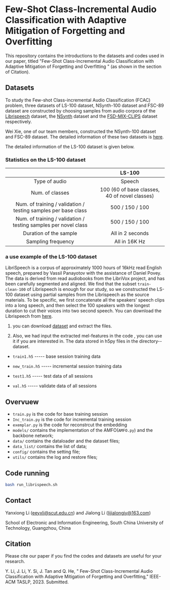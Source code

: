 # Few-Shot Class-Incremental Audio Classification with Adaptive Mitigation of Forgetting and Overfitting

This repository contains the introductions to the datasets and codes used in our paper, titled "Few-Shot Class-Incremental Audio Classification with Adaptive Mitigation of Forgetting and Overfitting
" (as shown in the section of Citation).

## Datasets

To study the Few-shot Class-incremental Audio Classification (FCAC) problem, three datasets of LS-100 dataset, NSynth-100 dataset and FSC-89 dataset are constructed by 
choosing samples from audio corpora of the [Librispeech](https://www.openslr.org/12/) dataset, the [NSynth](https://magenta.tensorflow.org/datasets/nsynth) dataset and the [FSD-MIX-CLIPS](https://zenodo.org/record/5574135#.YWyINEbMIWo) dataset respectively.

Wei Xie, one of our team members, constructed the NSynth-100 dataset and FSC-89 dataset. The detailed information of these two datasets is [here](https://github.com/chester-w-xie/FCAC_datasets).

The detailed information of the LS-100 dataset is given below.

### Statistics on the LS-100 dataset

|                                                                 | LS-100                                        |
|:---------------------------------------------------------------:|:---------------------------------------------:|
| Type of audio                                                   | Speech                                        |
| Num. of classes                                                 | 100 (60 of base classes, 40 of novel classes) |
| Num. of training / validation / testing samples per base class  | 500 / 150 / 100                               |
| Num. of training / validation / testing samples per novel class | 500 / 150 / 100                               |
| Duration of the sample                                          | All in 2 seconds                              |
| Sampling frequency                                              | All in 16K Hz                                 |

### a use example of the LS-100 dataset

LibriSpeech is a corpus of approximately 1000 hours of 16kHz read English speech, prepared by Vassil Panayotov with the assistance of Daniel Povey. The data is derived from read audiobooks from the LibriVox project, and has been carefully segmented and aligned. We find that the subset ``train-clean-100`` of   Librispeech is enough for our study, so we constructed the LS-100 dataset using partial samples from the Librispeech as the source materials. To be specific, we first concatenate all the speakers' speech clips into a long speech, and then select the 100 speakers with the longest duration to cut their voices into two second speech. You can download the Librispeech from [here](https://www.openslr.org/12/).

1. you can download [dataset](https://www.openslr.org/resources/12/train-clean-100.tar.gz) and extract the files.

2. Also, we had input the extracted mel-features in the code , you can use it if you are interested in. The data stored in h5py files in the directory--dataset.

- `train1.h5` ----- base session training data

- `new_train.h5` ----- incremental session training data

- `test1.h5` ----- test data of all sessions

- `val.h5` ----- validate data of all sessions
   


## Overvuew
- `train.py` is the code for base training session
- `Inc_train.py` is the code for incremental training session
- `exemplar.py` is the code for reconstrcut the embedding
- `models/` contains the implementation of the AMFO(`AMFO.py`) and the backbone network;
- `data/` contains the dataloader and the dataset files;
- `data_list/` contains the list of data;
- `config/` contains the setting file;
- `utils/` contains the log and restore files;


## Code running
```bash
bash run_librispeech.sh
```


## Contact

Yanxiong Li (eeyxli@scut.edu.cn) and Jialong Li (lijialongjy@163.com)

School of Electronic and Information Engineering, South China University of Technology, Guangzhou, China

## Citation

Please cite our paper if you find the codes and datasets are useful for your research.

Y. Li, J. Li, Y. Si, J. Tan and Q. He, " Few-Shot Class-Incremental Audio Classification with Adaptive Mitigation of Forgetting and Overfitting," IEEE-ACM TASLP, 2023. Submitted.


